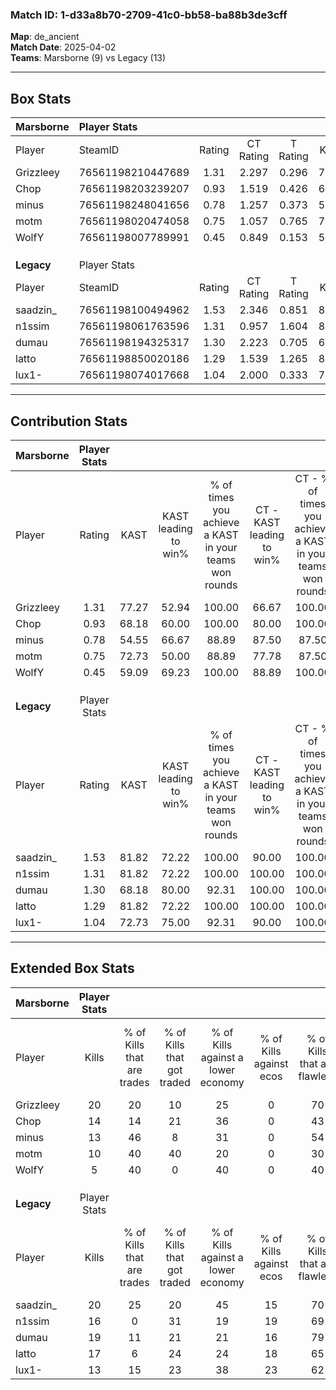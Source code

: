 ### Match ID: 1-d33a8b70-2709-41c0-bb58-ba88b3de3cff  
**Map**: de_ancient  
**Match Date**: 2025-04-02  
**Teams**: Marsborne (9) vs Legacy (13)  

---  

## Box Stats  

| **Marsborne** | Player Stats      |        |           |          |       |       |       |         |        |      |     |
| :- | :- | :-: | :-: | :-: | :-: | :-: | :-: | :-: | :-: | :-: | :-: |
| Player        | SteamID           | Rating | CT Rating | T Rating | KAST  |  ADR  | Kills | Assists | Deaths | K/D  | HS% |
| Grizzleey     | 76561198210447689 |  1.31  |   2.297   |  0.296   | 77.27 | 100.8 |  20   |    9    |   19   | 1.05 | 35  |
| Chop          | 76561198203239207 |  0.93  |   1.519   |  0.426   | 68.18 | 65.5  |  14   |    4    |   17   | 0.82 | 50  |
| minus         | 76561198248041656 |  0.78  |   1.257   |  0.373   | 54.55 | 62.7  |  13   |    4    |   17   | 0.76 | 69  |
| motm          | 76561198020474058 |  0.75  |   1.057   |  0.765   | 72.73 | 53.7  |  10   |    2    |   17   | 0.59 | 40  |
| WolfY         | 76561198007789991 |  0.45  |   0.849   |  0.153   | 59.09 | 37.5  |   5   |    2    |   15   | 0.33 | 60  |
|               |                   |        |           |          |       |       |       |         |        |      |     |
|               |                   |        |           |          |       |       |       |         |        |      |     |
|               |                   |        |           |          |       |       |       |         |        |      |     |
| **Legacy**    | Player Stats      |        |           |          |       |       |       |         |        |      |     |
| Player        | SteamID           | Rating | CT Rating | T Rating | KAST  |  ADR  | Kills | Assists | Deaths | K/D  | HS% |
| saadzin_      | 76561198100494962 |  1.53  |   2.346   |  0.851   | 81.82 | 85.1  |  20   |    7    |   9    | 2.22 | 35  |
| n1ssim        | 76561198061763596 |  1.31  |   0.957   |  1.604   | 81.82 | 79.9  |  16   |    2    |   10   | 1.60 | 68  |
| dumau         | 76561198194325317 |  1.30  |   2.223   |  0.705   | 68.18 | 93.7  |  19   |    7    |   14   | 1.36 | 42  |
| latto         | 76561198850020186 |  1.29  |   1.539   |  1.265   | 81.82 | 84.3  |  17   |    7    |   14   | 1.21 | 58  |
| lux1-         | 76561198074017668 |  1.04  |   2.000   |  0.333   | 72.73 | 74.9  |  13   |   14    |   15   | 0.87 | 46  |
---  

## Contribution Stats  

| **Marsborne** | Player Stats |       |                      |                                                        |                           |                                                             |                          |                                                            |
| :- | :-: | :-: | :-: | :-: | :-: | :-: | :-: | :-: |
| Player        |    Rating    | KAST  | KAST leading to win% | % of times you achieve a KAST in your teams won rounds | CT - KAST leading to win% | CT - % of times you achieve a KAST in your teams won rounds | T - KAST leading to win% | T - % of times you achieve a KAST in your teams won rounds |
| Grizzleey     |     1.31     | 77.27 |        52.94         |                         100.00                         |           66.67           |                           100.00                            |          20.00           |                           100.00                           |
| Chop          |     0.93     | 68.18 |        60.00         |                         100.00                         |           80.00           |                           100.00                            |          20.00           |                           100.00                           |
| minus         |     0.78     | 54.55 |        66.67         |                         88.89                          |           87.50           |                            87.50                            |          25.00           |                           100.00                           |
| motm          |     0.75     | 72.73 |        50.00         |                         88.89                          |           77.78           |                            87.50                            |          14.29           |                           100.00                           |
| WolfY         |     0.45     | 59.09 |        69.23         |                         100.00                         |           88.89           |                           100.00                            |          25.00           |                           100.00                           |
|               |              |       |                      |                                                        |                           |                                                             |                          |                                                            |
|               |              |       |                      |                                                        |                           |                                                             |                          |                                                            |
|               |              |       |                      |                                                        |                           |                                                             |                          |                                                            |
| **Legacy**    | Player Stats |       |                      |                                                        |                           |                                                             |                          |                                                            |
| Player        |    Rating    | KAST  | KAST leading to win% | % of times you achieve a KAST in your teams won rounds | CT - KAST leading to win% | CT - % of times you achieve a KAST in your teams won rounds | T - KAST leading to win% | T - % of times you achieve a KAST in your teams won rounds |
| saadzin_      |     1.53     | 81.82 |        72.22         |                         100.00                         |           90.00           |                           100.00                            |          50.00           |                           100.00                           |
| n1ssim        |     1.31     | 81.82 |        72.22         |                         100.00                         |          100.00           |                           100.00                            |          44.44           |                           100.00                           |
| dumau         |     1.30     | 68.18 |        80.00         |                         92.31                          |          100.00           |                           100.00                            |          50.00           |                           75.00                            |
| latto         |     1.29     | 81.82 |        72.22         |                         100.00                         |          100.00           |                           100.00                            |          44.44           |                           100.00                           |
| lux1-         |     1.04     | 72.73 |        75.00         |                         92.31                          |           90.00           |                           100.00                            |          50.00           |                           75.00                            |
---  

## Extended Box Stats  

| **Marsborne** | Player Stats |                            |                            |                                    |                         |                              |                                 |        |                             |                                     |                          |                               |                            |
| :- | :-: | :-: | :-: | :-: | :-: | :-: | :-: | :-: | :-: | :-: | :-: | :-: | :-: |
| Player        |    Kills     | % of Kills that are trades | % of Kills that got traded | % of Kills against a lower economy | % of Kills against ecos | % of Kills that are flawless | % of Kills that are close duels | Deaths | % of Deaths that get traded | % of Deaths against a lower economy | % of Deaths against ecos | % of Deaths that are flawless | % of Deaths that are close |
| Grizzleey     |      20      |             20             |             10             |                 25                 |            0            |              70              |                0                |   19   |             16              |                 16                  |            0             |              63               |             16             |
| Chop          |      14      |             14             |             21             |                 36                 |            0            |              43              |                7                |   17   |             24              |                  6                  |            0             |              65               |             18             |
| minus         |      13      |             46             |             8              |                 31                 |            0            |              54              |                8                |   17   |             18              |                 12                  |            0             |              76               |             12             |
| motm          |      10      |             40             |             40             |                 20                 |            0            |              30              |               10                |   17   |             41              |                  6                  |            0             |              76               |             6              |
| WolfY         |      5       |             40             |             0              |                 40                 |            0            |              40              |               40                |   15   |             20              |                 13                  |            0             |              67               |             7              |
|               |              |                            |                            |                                    |                         |                              |                                 |        |                             |                                     |                          |                               |                            |
|               |              |                            |                            |                                    |                         |                              |                                 |        |                             |                                     |                          |                               |                            |
|               |              |                            |                            |                                    |                         |                              |                                 |        |                             |                                     |                          |                               |                            |
| **Legacy**    | Player Stats |                            |                            |                                    |                         |                              |                                 |        |                             |                                     |                          |                               |                            |
| Player        |    Kills     | % of Kills that are trades | % of Kills that got traded | % of Kills against a lower economy | % of Kills against ecos | % of Kills that are flawless | % of Kills that are close duels | Deaths | % of Deaths that get traded | % of Deaths against a lower economy | % of Deaths against ecos | % of Deaths that are flawless | % of Deaths that are close |
| saadzin_      |      20      |             25             |             20             |                 45                 |           15            |              70              |               10                |   9    |              0              |                  0                  |            0             |              56               |             0              |
| n1ssim        |      16      |             0              |             31             |                 19                 |           19            |              69              |               19                |   10   |              0              |                  0                  |            0             |              40               |             20             |
| dumau         |      19      |             11             |             21             |                 21                 |           16            |              79              |               11                |   14   |             29              |                  7                  |            0             |              43               |             7              |
| latto         |      17      |             6              |             24             |                 24                 |           18            |              65              |               18                |   14   |             29              |                 14                  |            7             |              50               |             14             |
| lux1-         |      13      |             15             |             23             |                 38                 |           23            |              62              |                0                |   15   |             13              |                 20                  |            13            |              67               |             0              |
